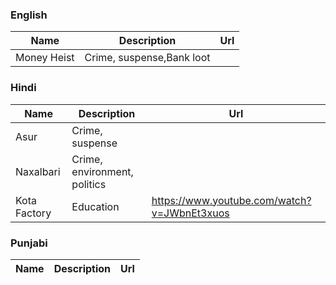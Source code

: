 ### English
Name | Description | Url | 
--- | --- | --- |
Money Heist | Crime, suspense,Bank loot |  |

### Hindi
Name | Description | Url | 
--- | --- | --- |
Asur | Crime, suspense |  |
Naxalbari | Crime, environment, politics |  |
Kota Factory|Education|https://www.youtube.com/watch?v=JWbnEt3xuos|


### Punjabi
Name | Description | Url | 
--- | --- | --- |

